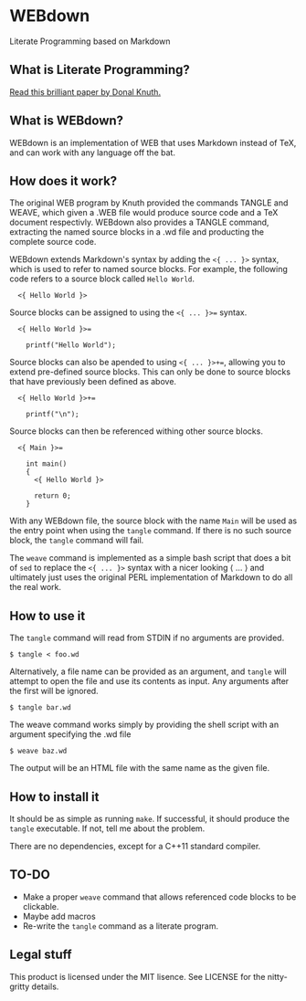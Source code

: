WEBdown
=======

Literate Programming based on Markdown

What is Literate Programming?
-----------------------------

[Read this brilliant paper by Donal Knuth.](www.literateprogramming.com/knuthweb.pdf)

What is WEBdown?
----------------

WEBdown is an implementation of WEB that uses Markdown instead of TeX, and can work with any language off the bat.

How does it work?
-----------------

The original WEB program by Knuth provided the commands TANGLE and WEAVE, which given a .WEB file would produce source code and a TeX document respectivly. WEBdown also provides a TANGLE command, extracting the named source blocks in a .wd file and producting the complete source code.

WEBdown extends Markdown's syntax by adding the `<{ ... }>` syntax, which is used to refer to named source blocks. For example, the following code refers to a source block called `Hello World`.

      <{ Hello World }>

Source blocks can be assigned to using the `<{ ... }>=` syntax.

      <{ Hello World }>=

        printf("Hello World");

Source blocks can also be apended to using `<{ ... }>+=`, allowing you to extend pre-defined source blocks. This can only be done to source blocks that have previously been defined as above.

      <{ Hello World }>+=

        printf("\n");

Source blocks can then be referenced withing other source blocks.

      <{ Main }>=

        int main()
        {
          <{ Hello World }>

          return 0;
        }

With any WEBdown file, the source block with the name `Main` will be used as the entry point when using the `tangle` command. If there is no such source block, the `tangle` command will fail.

The `weave` command is implemented as a simple bash script that does a bit of `sed` to replace the `<{ ... }>` syntax with a nicer looking &lang; &hellip; &rang; and ultimately just uses the original PERL implementation of Markdown to do all the real work.

How to use it
-------------

The `tangle` command will read from STDIN if no arguments are provided.

    $ tangle < foo.wd

Alternatively, a file name can be provided as an argument, and `tangle` will attempt to open the file and use its contents as input. Any arguments after the first will be ignored.

    $ tangle bar.wd

The weave command works simply by providing the shell script with an argument specifying the .wd file

    $ weave baz.wd

The output will be an HTML file with the same name as the given file.

How to install it
-----------------

It should be as simple as running `make`. If successful, it should produce the `tangle` executable. If not, tell me about the problem.

There are no dependencies, except for a C++11 standard compiler.

TO-DO
-----

  * Make a proper `weave` command that allows referenced code blocks to be clickable.
  * Maybe add macros
  * Re-write the `tangle` command as a literate program.

Legal stuff
-----------

This product is licensed under the MIT lisence. See LICENSE for the nitty-gritty details.
